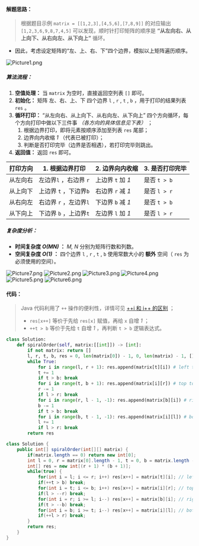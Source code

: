 #### 解题思路：

> 根据题目示例 `matrix = [[1,2,3],[4,5,6],[7,8,9]]` 的对应输出 `[1,2,3,6,9,8,7,4,5]` 可以发现，顺时针打印矩阵的顺序是 **“从左向右、从上向下、从右向左、从下向上”** 循环。

- 因此，考虑设定矩阵的“左、上、右、下”四个边界，模拟以上矩阵遍历顺序。

![Picture1.png](https://pic.leetcode-cn.com/c6de3a1bc0f38820941dbcff0e17a49204eba91b967d4ccc0d5485e68a4fcc95-Picture1.png)

##### 算法流程：

1. **空值处理：** 当 `matrix` 为空时，直接返回空列表 `[]` 即可。
2. **初始化：** 矩阵 左、右、上、下 四个边界 `l` ,  `r` ,  `t` ,  `b` ，用于打印的结果列表 `res` 。
3. **循环打印：** “从左向右、从上向下、从右向左、从下向上” 四个方向循环，每个方向打印中做以下三件事 *（各方向的具体信息见下表）* ；
   1. 根据边界打印，即将元素按顺序添加至列表 `res` 尾部；
   2. 边界向内收缩 *1* （代表已被打印）；
   3. 判断是否打印完毕（边界是否相遇），若打印完毕则跳出。
4. **返回值：** 返回 `res` 即可。

| 打印方向 | 1. 根据边界打印        | 2. 边界向内收缩   | 3. 是否打印完毕 |
| -------- | ---------------------- | ----------------- | --------------- |
| 从左向右 | 左边界`l` ，右边界 `r` | 上边界 `t` 加 *1* | 是否 `t > b`    |
| 从上向下 | 上边界 `t` ，下边界`b` | 右边界 `r` 减 *1* | 是否 `l > r`    |
| 从右向左 | 右边界 `r` ，左边界`l` | 下边界 `b` 减 *1* | 是否 `t > b`    |
| 从下向上 | 下边界 `b` ，上边界`t` | 左边界 `l` 加 *1* | 是否 `l > r`    |

##### 复杂度分析：

- **时间复杂度 *O(MN)* ：** *M, N* 分别为矩阵行数和列数。
- **空间复杂度 *O(1)* ：** 四个边界 `l` ,  `r` ,  `t` ,  `b` 使用常数大小的 **额外** 空间（ `res` 为必须使用的空间）。

 ![Picture7.png](https://pic.leetcode-cn.com/4990446a88f72b7f03e6696bc6c718577d3190cf7559deb7d60af2c5857b2712-Picture7.png) ![Picture2.png](https://pic.leetcode-cn.com/141da9868e0f4b45bb1d8a2ef8b55e2d1cb750b9d8f4f072db56e6f5aa269633-Picture2.png) ![Picture3.png](https://pic.leetcode-cn.com/3d6fbb3b73ce3aa7899b7a7242a380efc481b4b5250132c91cc0e96e3c99d377-Picture3.png) ![Picture4.png](https://pic.leetcode-cn.com/1f18872199acb988b1db4bacb69fc7b38c974c537750cc3c422152e58a3ee5f7-Picture4.png) ![Picture5.png](https://pic.leetcode-cn.com/ad10b8cab62fdab0261302be2b75f4faceded16a278ddd85281687ab7a6be63e-Picture5.png) ![Picture6.png](https://pic.leetcode-cn.com/f8cb8f27ce89678406f96f4c471f5aa7c69744899ffff03026c5f73c6806dfa7-Picture6.png) 

#### 代码：

> Java 代码利用了 `++` 操作的便利性，详情可见 [++i 和 i++ 的区别](https://www.jianshu.com/p/b62eac216499) ；
> - `res[x++]` 等价于先给 `res[x]` 赋值，再给 `x` 自增 *1* ；
> - `++t > b` 等价于先给 `t` 自增 *1* ，再判断 `t > b` 逻辑表达式。

```python []
class Solution:
    def spiralOrder(self, matrix:[[int]]) -> [int]:
        if not matrix: return []
        l, r, t, b, res = 0, len(matrix[0]) - 1, 0, len(matrix) - 1, []
        while True:
            for i in range(l, r + 1): res.append(matrix[t][i]) # left to right
            t += 1
            if t > b: break
            for i in range(t, b + 1): res.append(matrix[i][r]) # top to bottom
            r -= 1
            if l > r: break
            for i in range(r, l - 1, -1): res.append(matrix[b][i]) # right to left
            b -= 1
            if t > b: break
            for i in range(b, t - 1, -1): res.append(matrix[i][l]) # bottom to top
            l += 1
            if l > r: break
        return res
```

```java []
class Solution {
    public int[] spiralOrder(int[][] matrix) {
        if(matrix.length == 0) return new int[0];
        int l = 0, r = matrix[0].length - 1, t = 0, b = matrix.length - 1, x = 0;
        int[] res = new int[(r + 1) * (b + 1)];
        while(true) {
            for(int i = l; i <= r; i++) res[x++] = matrix[t][i]; // left to right.
            if(++t > b) break;
            for(int i = t; i <= b; i++) res[x++] = matrix[i][r]; // top to bottom.
            if(l > --r) break;
            for(int i = r; i >= l; i--) res[x++] = matrix[b][i]; // right to left.
            if(t > --b) break;
            for(int i = b; i >= t; i--) res[x++] = matrix[i][l]; // bottom to top.
            if(++l > r) break;
        }
        return res;
    }
}
```